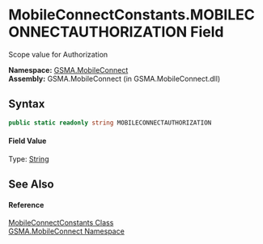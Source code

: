 MobileConnectConstants.MOBILECONNECTAUTHORIZATION Field
=======================================================
Scope value for Authorization

**Namespace:** [GSMA.MobileConnect][1]  
**Assembly:** GSMA.MobileConnect (in GSMA.MobileConnect.dll)

Syntax
------

```csharp
public static readonly string MOBILECONNECTAUTHORIZATION
```

#### Field Value
Type: [String][2]

See Also
--------

#### Reference
[MobileConnectConstants Class][3]  
[GSMA.MobileConnect Namespace][1]  

[1]: ../README.md
[2]: http://msdn.microsoft.com/en-us/library/s1wwdcbf
[3]: README.md
[4]: ../../_icons/Help.png